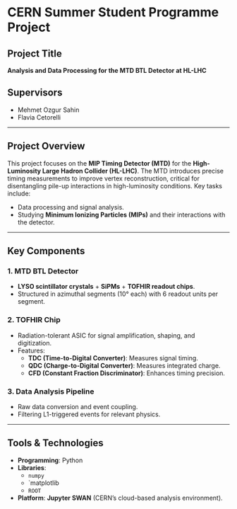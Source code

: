 # CERN Summer Student Programme Project  

## Project Title  
**Analysis and Data Processing for the MTD BTL Detector at HL-LHC**  

## Supervisors  
- Mehmet Ozgur Sahin  
- Flavia Cetorelli  

---

## Project Overview  
This project focuses on the **MIP Timing Detector (MTD)** for the **High-Luminosity Large Hadron Collider (HL-LHC)**. The MTD introduces precise timing measurements to improve vertex reconstruction, critical for disentangling pile-up interactions in high-luminosity conditions. Key tasks include:  
- Data processing and signal analysis.  
- Studying **Minimum Ionizing Particles (MIPs)** and their interactions with the detector.  

---

## Key Components  
### 1. **MTD BTL Detector**  
- **LYSO scintillator crystals** + **SiPMs** + **TOFHIR readout chips**.  
- Structured in azimuthal segments (10° each) with 6 readout units per segment.  

### 2. **TOFHIR Chip**  
- Radiation-tolerant ASIC for signal amplification, shaping, and digitization.  
- Features:  
  - **TDC (Time-to-Digital Converter)**: Measures signal timing.  
  - **QDC (Charge-to-Digital Converter)**: Measures integrated charge.  
  - **CFD (Constant Fraction Discriminator)**: Enhances timing precision.  

### 3. **Data Analysis Pipeline**  
- Raw data conversion and event coupling.  
- Filtering L1-triggered events for relevant physics.  

---

## Tools & Technologies  
- **Programming**: Python  
- **Libraries**:  
  - `numpy`
  - `matplotlib
  - `ROOT`
- **Platform**: **Jupyter SWAN** (CERN’s cloud-based analysis environment).  
